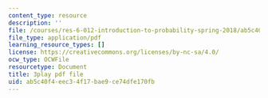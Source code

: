 ```yaml
---
content_type: resource
description: ''
file: /courses/res-6-012-introduction-to-probability-spring-2018/ab5c40f4eec34f17bae9ce74dfe170fb_v5fOm80VAnc.pdf
file_type: application/pdf
learning_resource_types: []
license: https://creativecommons.org/licenses/by-nc-sa/4.0/
ocw_type: OCWFile
resourcetype: Document
title: 3play pdf file
uid: ab5c40f4-eec3-4f17-bae9-ce74dfe170fb
---
```

